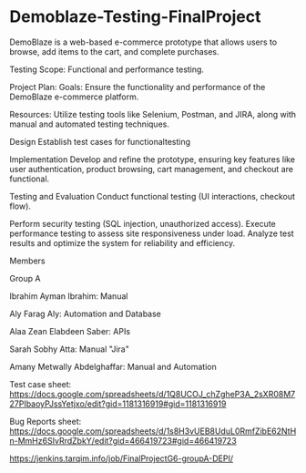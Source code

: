 # Demoblaze-Testing-FinalProject
DemoBlaze is a web-based e-commerce prototype that allows users to browse, add items to the cart, and complete purchases. 

Testing Scope: Functional and performance testing.

Project Plan:
Goals: Ensure the functionality and performance of the DemoBlaze e-commerce platform. 

Resources: Utilize testing tools like Selenium, Postman, and JIRA, along with manual and automated testing techniques.

Design Establish test cases for functionaltesting

Implementation Develop and refine the prototype, ensuring key features like user authentication, product browsing, cart management, and checkout are functional.

Testing and Evaluation Conduct functional testing (UI interactions, checkout flow). 

Perform security testing (SQL injection, unauthorized access). Execute performance testing to assess site responsiveness under load. Analyze test results and optimize the system for reliability and efficiency.

Members

Group A


Ibrahim Ayman Ibrahim: Manual 

Aly Farag Aly: Automation and Database

Alaa Zean Elabdeen Saber: APIs

Sarah Sobhy Atta: Manual "Jira"

Amany Metwally Abdelghaffar: Manual and Automation


Test case sheet: https://docs.google.com/spreadsheets/d/1Q8UCOJ_chZgheP3A_2sXR08M727PIbaoyPJssYetjxo/edit?gid=1181316919#gid=1181316919


Bug Reports sheet: https://docs.google.com/spreadsheets/d/1s8H3vUEB8UduL0RmfZibE62NtHn-MmHz6SIvRrdZbkY/edit?gid=466419723#gid=466419723


https://jenkins.tarqim.info/job/FinalProjectG6-groupA-DEPI/
